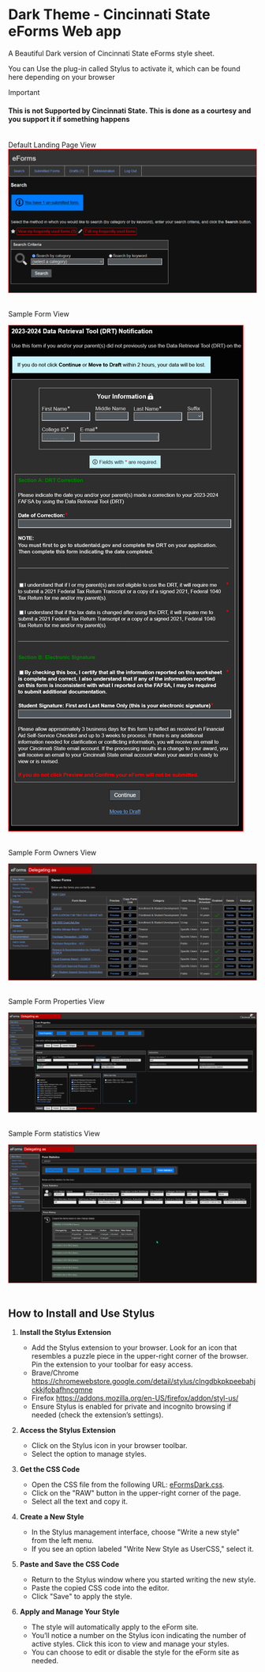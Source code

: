 # Dark Theme - Cincinnati State eForms Web app

A Beautiful Dark version of Cincinnati State eForms style sheet.

You can Use the plug-in called Stylus to activate it, which can be found here depending on your browser
<br />

> [!important]  
> #### This is not Supported by Cincinnati State. This is done as a courtesy and you support it if something happens

<br />
Default Landing Page View

<img src="https://github.com/CS06800/eFormsDark/blob/main/Images/Default.png">
<br />
<br />

Sample Form View

<img src="https://github.com/CS06800/eFormsDark/blob/main/Images/eFormFillOut.png">
<br />
<br />

Sample Form Owners View

<img src="https://github.com/CS06800/eFormsDark/blob/main/Images/FormOwners.png">
<br />
<br />

Sample Form Properties View

<img src="https://github.com/CS06800/eFormsDark/blob/main/Images/FormProperties.png">
<br />
<br />

Sample Form statistics View

<img src="https://github.com/CS06800/eFormsDark/blob/main/Images/FormStats.png">
<br />
<br />

## How to Install and Use Stylus

1. **Install the Stylus Extension**
   - Add the Stylus extension to your browser. Look for an icon that resembles a puzzle piece in the upper-right corner of the browser. Pin the extension to your toolbar for easy access.
   - Brave/Chrome https://chromewebstore.google.com/detail/stylus/clngdbkpkpeebahjckkjfobafhncgmne
   - Firefox https://addons.mozilla.org/en-US/firefox/addon/styl-us/
   - Ensure Stylus is enabled for private and incognito browsing if needed (check the extension’s settings).

2. **Access the Stylus Extension**
   - Click on the Stylus icon in your browser toolbar. 
   - Select the option to manage styles.

3. **Get the CSS Code**
   - Open the CSS file from the following URL: [eFormsDark.css](https://github.com/CS06800/eFormsDark/blob/main/eFormsDark.css).
   - Click on the "RAW" button in the upper-right corner of the page.
   - Select all the text and copy it.
     
4. **Create a New Style**
   - In the Stylus management interface, choose "Write a new style" from the left menu.
   - If you see an option labeled "Write New Style as UserCSS," select it.

5. **Paste and Save the CSS Code**
   - Return to the Stylus window where you started writing the new style.
   - Paste the copied CSS code into the editor.
   - Click "Save" to apply the style.

6. **Apply and Manage Your Style**
   - The style will automatically apply to the eForm site. 
   - You’ll notice a number on the Stylus icon indicating the number of active styles. Click this icon to view and manage your styles.
   - You can choose to edit or disable the style for the eForm site as needed.
